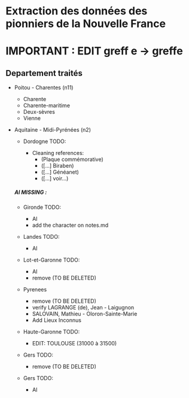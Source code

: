 # Extraction des données des pionniers de la Nouvelle France

# IMPORTANT : EDIT greff e -> greffe

## Departement traités

- Poitou - Charentes (n11)

  - Charente
  - Charente-maritime
  - Deux-sèvres
  - Vienne

- Aquitaine - Midi-Pyrénées (n2)

  - Dordogne TODO:

    - Cleaning references:
      - (Plaque commémorative)
      - ([...] Biraben)
      - ([...] Généanet)
      - ([...] voir...)

  <h5>AI MISSING :</h5>

  - Gironde TODO:

    - AI
    - add the character on notes.md

  - Landes TODO:

    - AI

  - Lot-et-Garonne TODO:

    - AI
    - remove (TO BE DELETED)

  - Pyrenees

    - remove (TO BE DELETED)
    - verify LAGRANGE (de), Jean - Laigugnon
    - SALOVAIN, Mathieu - Oloron-Sainte-Marie
    - Add Lieux Inconnus

  - Haute-Garonne TODO:

    - EDIT: TOULOUSE (31000 à 31500)

  - Gers TODO:

    - remove (TO BE DELETED)

  - Gers TODO:

    - AI
